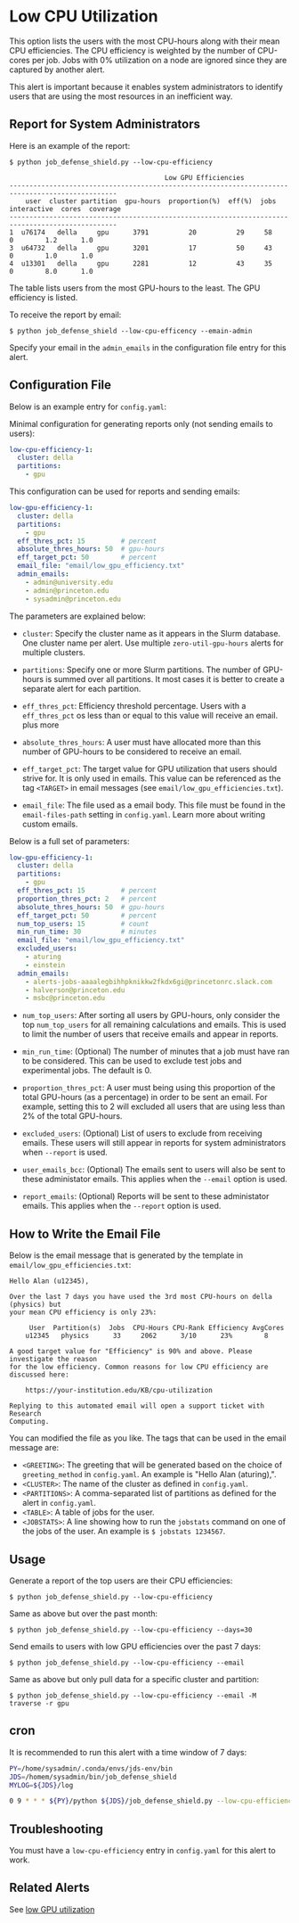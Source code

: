 # Low CPU Utilization

This option lists the users with the most CPU-hours along with their mean CPU efficiencies.
The CPU efficiency is weighted by the number of CPU-cores per job. Jobs with
0% utilization on a node are ignored since they are captured by another alert.

This alert is important because it enables system administrators to identify users
that are using the most resources in an inefficient way.

## Report for System Administrators

Here is an example of the report:

```
$ python job_defense_shield.py --low-cpu-efficiency

                                       Low GPU Efficiencies                                      
-------------------------------------------------------------------------------------------------
    user  cluster partition  gpu-hours  proportion(%)  eff(%)  jobs  interactive  cores  coverage
-------------------------------------------------------------------------------------------------
1  u76174   della     gpu      3791          20          29     58        0        1.2      1.0  
3  u64732   della     gpu      3201          17          50     43        0        1.0      1.0  
4  u13301   della     gpu      2281          12          43     35        0        8.0      1.0  
```

The table lists users from the most GPU-hours to the least. The GPU efficiency is
listed.

To receive the report by email:

```
$ python job_defense_shield --low-cpu-efficency --emain-admin
```

Specify your email in the `admin_emails` in the configuration file entry for this alert.

## Configuration File

Below is an example entry for `config.yaml`:

Minimal configuration for generating reports only (not sending emails to users):

```yaml
low-cpu-efficiency-1:
  cluster: della
  partitions:
    - gpu
```

This configuration can be used for reports and sending emails:


```yaml
low-gpu-efficiency-1:
  cluster: della
  partitions:
    - gpu
  eff_thres_pct: 15         # percent
  absolute_thres_hours: 50  # gpu-hours
  eff_target_pct: 50        # percent
  email_file: "email/low_gpu_efficiency.txt"
  admin_emails:
    - admin@university.edu
    - admin@princeton.edu
    - sysadmin@princeton.edu
```

The parameters are explained below:

- `cluster`: Specify the cluster name as it appears in the Slurm database. One cluster name
per alert. Use multiple `zero-util-gpu-hours` alerts for multiple clusters.

- `partitions`: Specify one or more Slurm partitions. The number of GPU-hours is summed over all partitions. It most cases it is better to create a separate alert for each partition.

- `eff_thres_pct`: Efficiency threshold percentage. Users with a `eff_thres_pct` os less than or equal to this value will receive an email. plus more

- `absolute_thres_hours`: A user must have allocated more than this number of GPU-hours to be considered to receive an email.

- `eff_target_pct`: The target value for GPU utilization that users should strive for. It is only used in emails. This value can be referenced as the tag `<TARGET>` in email messages (see `email/low_gpu_efficiencies.txt`).

- `email_file`: The file used as a email body. This file must be found in the `email-files-path` setting in `config.yaml`. Learn more about writing custom emails.

Below is a full set of parameters:

```yaml
low-gpu-efficiency-1:
  cluster: della
  partitions:
    - gpu
  eff_thres_pct: 15         # percent
  proportion_thres_pct: 2   # percent
  absolute_thres_hours: 50  # gpu-hours
  eff_target_pct: 50        # percent
  num_top_users: 15         # count
  min_run_time: 30          # minutes
  email_file: "email/low_gpu_efficiency.txt"
  excluded_users:
    - aturing
    - einstein
  admin_emails:
    - alerts-jobs-aaaalegbihhpknikkw2fkdx6gi@princetonrc.slack.com
    - halverson@princeton.edu
    - msbc@princeton.edu
```

- `num_top_users`: After sorting all users by GPU-hours, only consider the top `num_top_users` for all remaining calculations and emails. This is used to limit the number of users that receive emails and appear in reports.

- `min_run_time`: (Optional) The number of minutes that a job must have ran to be considered. This can be used to exclude test jobs and experimental jobs. The default is 0.

- `proportion_thres_pct`: A user must being using this proportion of the total GPU-hours (as a percentage) in order to be sent an email. For example, setting this to 2 will excluded all users that are using less than 2% of the total GPU-hours.

- `excluded_users`: (Optional) List of users to exclude from receiving emails. These users will still appear
in reports for system administrators when `--report` is used.

- `user_emails_bcc`: (Optional) The emails sent to users will also be sent to these administator emails. This applies
when the `--email` option is used.

- `report_emails`: (Optional) Reports will be sent to these administator emails. This applies
when the `--report` option is used.

## How to Write the Email File

Below is the email message that is generated by the template in `email/low_gpu_efficiencies.txt`:

```
Hello Alan (u12345),

Over the last 7 days you have used the 3rd most CPU-hours on della (physics) but
your mean CPU efficiency is only 23%:

     User  Partition(s)  Jobs  CPU-Hours CPU-Rank Efficiency AvgCores
    u12345   physics      33     2062      3/10      23%        8    

A good target value for "Efficiency" is 90% and above. Please investigate the reason
for the low efficiency. Common reasons for low CPU efficiency are discussed here:

    https://your-institution.edu/KB/cpu-utilization

Replying to this automated email will open a support ticket with Research
Computing.
```

You can modified the file as you like. The tags that can be used in the email message are:

- `<GREETING>`: The greeting that will be generated based on the choice of `greeting_method` in `config.yaml`. An example is "Hello Alan (aturing),".
- `<CLUSTER>`: The name of the cluster as defined in `config.yaml`.
- `<PARTITIONS>`: A comma-separated list of partitions as defined for the alert in `config.yaml`.
- `<TABLE>`: A table of jobs for the user.
- `<JOBSTATS>`: A line showing how to run the `jobstats` command on one of the jobs of the user. An example is `$ jobstats 1234567`.

## Usage

Generate a report of the top users are their CPU efficiencies:

```
$ python job_defense_shield.py --low-cpu-efficiency
```

Same as above but over the past month:

```
$ python job_defense_shield.py --low-cpu-efficiency --days=30
```

Send emails to users with low GPU efficiencies over the past 7 days:

```
$ python job_defense_shield.py --low-cpu-efficiency --email
```

Same as above but only pull data for a specific cluster and partition:

```
$ python job_defense_shield.py --low-cpu-efficiency --email -M traverse -r gpu
```


## cron

It is recommended to run this alert with a time window of 7 days:

```bash
PY=/home/sysadmin/.conda/envs/jds-env/bin
JDS=/homem/sysadmin/bin/job_defense_shield
MYLOG=${JDS}/log

0 9 * * * ${PY}/python ${JDS}/job_defense_shield.py --low-cpu-efficiency --email > ${MYLOG}/low_cpu_efficiency.log 2>&1
```

## Troubleshooting

You must have a `low-cpu-efficiency` entry in `config.yaml` for this alert to work.

## Related Alerts

See [low GPU utilization](low_gpu_util.md)
